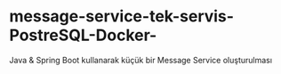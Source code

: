 # message-service-tek-servis-PostreSQL-Docker-
Java &amp; Spring Boot kullanarak küçük bir Message Service oluşturulması
